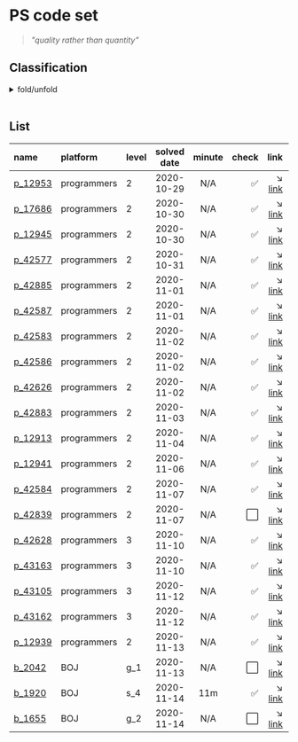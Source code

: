 
# PS code set

> *"quality rather than quantity"*

## Classification
<details>
<summary>fold/unfold</summary>
<div markdown="1">

- [hash](##hash)
- [greedy](##greedy)
- [stack/queue](##stack/queue)
- [heap](##heap)
- [DP](##DP)
- [sort](##sort)
- [DFS/BFS](##DFS/BFS)
- [binary search](##binary-search)
- [KMP](##KMP)
- [Trie](##Trie)
- [non-classify](##non-classify)

</div>
</details>
<br/>

## List
| name                                      | platform    | level | solved date | minute | check                | link                                                                                 | type             |
|:------------------------------------------|:------------|:------|:-----------:|:------:|---------------------:|-------------------------------------------------------------------------------------:|:-----------------|
| [p_12953](/programmers/2_level/12953.cpp) | programmers | 2     | 2020-10-29  | N/A    | :white_check_mark:   | :arrow_lower_right: [link](https://programmers.co.kr/learn/courses/30/lessons/12953) |                  |
| [p_17686](/programmers/2_level/17686.cpp) | programmers | 2     | 2020-10-30  | N/A    | :white_check_mark:   | :arrow_lower_right: [link](https://programmers.co.kr/learn/courses/30/lessons/17686) | sort             |
| [p_12945](/programmers/2_level/12945.cpp) | programmers | 2     | 2020-10-30  | N/A    | :white_check_mark:   | :arrow_lower_right: [link](https://programmers.co.kr/learn/courses/30/lessons/12945) | DP               |
| [p_42577](/programmers/2_level/42577.cpp) | programmers | 2     | 2020-10-31  | N/A    | :white_check_mark:   | :arrow_lower_right: [link](https://programmers.co.kr/learn/courses/30/lessons/42577) | hash             |
| [p_42885](/programmers/2_level/42885.cpp) | programmers | 2     | 2020-11-01  | N/A    | :white_check_mark:   | :arrow_lower_right: [link](https://programmers.co.kr/learn/courses/30/lessons/42885) | greedy           |
| [p_42587](/programmers/2_level/42587.cpp) | programmers | 2     | 2020-11-01  | N/A    | :white_check_mark:   | :arrow_lower_right: [link](https://programmers.co.kr/learn/courses/30/lessons/42587) | stack/queue      |
| [p_42583](/programmers/2_level/42583.cpp) | programmers | 2     | 2020-11-02  | N/A    | :white_check_mark:   | :arrow_lower_right: [link](https://programmers.co.kr/learn/courses/30/lessons/42583) | stack/queue      |
| [p_42586](/programmers/2_level/42586.cpp) | programmers | 2     | 2020-11-02  | N/A    | :white_check_mark:   | :arrow_lower_right: [link](https://programmers.co.kr/learn/courses/30/lessons/42586) | stack/queue      |
| [p_42626](/programmers/2_level/42626.cpp) | programmers | 2     | 2020-11-02  | N/A    | :white_check_mark:   | :arrow_lower_right: [link](https://programmers.co.kr/learn/courses/30/lessons/42626) | heap             |
| [p_42883](/programmers/2_level/42883.cpp) | programmers | 2     | 2020-11-03  | N/A    | :white_check_mark:   | :arrow_lower_right: [link](https://programmers.co.kr/learn/courses/30/lessons/42883) | greedy           |
| [p_12913](/programmers/2_level/12913.cpp) | programmers | 2     | 2020-11-04  | N/A    | :white_check_mark:   | :arrow_lower_right: [link](https://programmers.co.kr/learn/courses/30/lessons/12913) | heap             |
| [p_12941](/programmers/2_level/12941.cpp) | programmers | 2     | 2020-11-06  | N/A    | :white_check_mark:   | :arrow_lower_right: [link](https://programmers.co.kr/learn/courses/30/lessons/12941) |                  |
| [p_42584](/programmers/2_level/42584.cpp) | programmers | 2     | 2020-11-07  | N/A    | :white_check_mark:   | :arrow_lower_right: [link](https://programmers.co.kr/learn/courses/30/lessons/42584) | stack/queue      |
| [p_42839](/programmers/2_level/42839.cpp) | programmers | 2     | 2020-11-07  | N/A    | :white_large_square: | :arrow_lower_right: [link](https://programmers.co.kr/learn/courses/30/lessons/42839) |                  |
| [p_42628](/programmers/3_level/42628.cpp) | programmers | 3     | 2020-11-10  | N/A    | :white_check_mark:   | :arrow_lower_right: [link](https://programmers.co.kr/learn/courses/30/lessons/42628) | heap             |
| [p_43163](/programmers/3_level/43163.cpp) | programmers | 3     | 2020-11-10  | N/A    | :white_check_mark:   | :arrow_lower_right: [link](https://programmers.co.kr/learn/courses/30/lessons/43163) | DFS/BFS          |
| [p_43105](/programmers/3_level/43105.cpp) | programmers | 3     | 2020-11-12  | N/A    | :white_check_mark:   | :arrow_lower_right: [link](https://programmers.co.kr/learn/courses/30/lessons/43105) | DP               |
| [p_43162](/programmers/3_level/43162.cpp) | programmers | 3     | 2020-11-12  | N/A    | :white_check_mark:   | :arrow_lower_right: [link](https://programmers.co.kr/learn/courses/30/lessons/43162) | DFS/BFS          |
| [p_12939](/programmers/2_level/12939.cpp) | programmers | 2     | 2020-11-13  | N/A    | :white_check_mark:   | :arrow_lower_right: [link](https://programmers.co.kr/learn/courses/30/lessons/12939) |                  |
| [b_2042](/boj/gold/2042.cpp)              | BOJ         | g_1   | 2020-11-13  | N/A    | :white_large_square: | :arrow_lower_right: [link](https://www.acmicpc.net/problem/2042)                     | segment tree     |
| [b_1920](/boj/silver/2042.cpp)            | BOJ         | s_4   | 2020-11-14  | 11m    | :white_check_mark:   | :arrow_lower_right: [link](https://www.acmicpc.net/problem/1920)                     | binary search    |
| [b_1655](/boj/gold/1655.cpp)              | BOJ         | g_2   | 2020-11-14  | N/A    | :white_large_square: | :arrow_lower_right: [link](https://www.acmicpc.net/problem/1655)                     | heap             |





